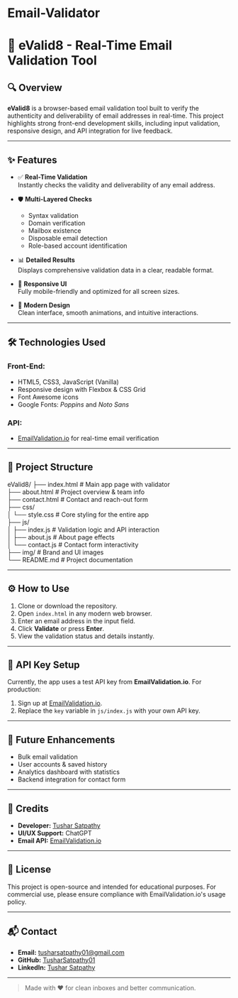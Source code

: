 # Email-Validator
# 📧 eValid8 - Real-Time Email Validation Tool

## 🔍 Overview

**eValid8** is a browser-based email validation tool built to verify the authenticity and deliverability of email addresses in real-time. This project highlights strong front-end development skills, including input validation, responsive design, and API integration for live feedback.

---

## ✨ Features

- ✅ **Real-Time Validation**  
  Instantly checks the validity and deliverability of any email address.

- 🛡️ **Multi-Layered Checks**
  - Syntax validation
  - Domain verification
  - Mailbox existence
  - Disposable email detection
  - Role-based account identification

- 📊 **Detailed Results**  
  Displays comprehensive validation data in a clear, readable format.

- 📱 **Responsive UI**  
  Fully mobile-friendly and optimized for all screen sizes.

- 🎨 **Modern Design**  
  Clean interface, smooth animations, and intuitive interactions.

---

## 🛠️ Technologies Used

### Front-End:
- HTML5, CSS3, JavaScript (Vanilla)
- Responsive design with Flexbox & CSS Grid
- Font Awesome icons
- Google Fonts: *Poppins* and *Noto Sans*

### API:
- [EmailValidation.io](https://emailvalidation.io/) for real-time email verification

---

## 📂 Project Structure
eValid8/
├── index.html # Main app page with validator<br>
├── about.html # Project overview & team info<br>
├── contact.html # Contact and reach-out form<br>
├── css/<br>
│ └── style.css # Core styling for the entire app<br>
├── js/<br>
│ ├── index.js # Validation logic and API interaction<br>
│ ├── about.js # About page effects<br>
│ └── contact.js # Contact form interactivity<br>
├── img/ # Brand and UI images<br>
└── README.md # Project documentation<br>

---

## ⚙️ How to Use

1. Clone or download the repository.
2. Open `index.html` in any modern web browser.
3. Enter an email address in the input field.
4. Click **Validate** or press **Enter**.
5. View the validation status and details instantly.

---

## 🔐 API Key Setup

Currently, the app uses a test API key from **EmailValidation.io**. For production:

1. Sign up at [EmailValidation.io](https://emailvalidation.io).
2. Replace the `key` variable in `js/index.js` with your own API key.

---

## 🚀 Future Enhancements

- Bulk email validation
- User accounts & saved history
- Analytics dashboard with statistics
- Backend integration for contact form

---

## 🙌 Credits

- **Developer:** [Tushar Satpathy](https://www.linkedin.com/in/tushar-satpathy-4bbb09272)
- **UI/UX Support:** ChatGPT
- **Email API:** [EmailValidation.io](https://emailvalidation.io)

---

## 📄 License

This project is open-source and intended for educational purposes. For commercial use, please ensure compliance with EmailValidation.io's usage policy.

---

## 📬 Contact

- **Email:** [tusharsatpathy01@gmail.com](mailto:tusharsatpathy01@gmail.com)  
- **GitHub:** [TusharSatpathy01](https://github.com/TusharSatpathy01)  
- **LinkedIn:** [Tushar Satpathy](https://www.linkedin.com/in/tushar-satpathy-4bbb09272)

---

> Made with ❤️ for clean inboxes and better communication.
